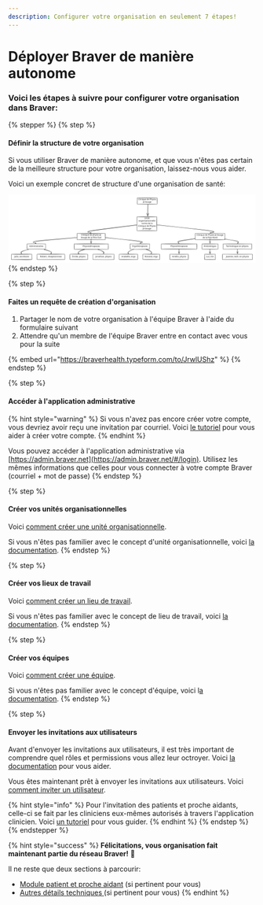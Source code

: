 ```yaml
---
description: Configurer votre organisation en seulement 7 étapes!
---
```


# Déployer Braver de manière autonome

### Voici les étapes à suivre pour configurer votre organisation dans Braver:

{% stepper %}
{% step %}
#### Définir la structure de votre organisation

Si vous utiliser Braver de manière autonome, et que vous n'êtes pas certain de la meilleure structure pour votre organisation, laissez-nous vous aider.

Voici un exemple concret de structure d'une organisation de santé:

<img src="../../.gitbook/assets/file.excalidraw (1).svg" alt="Clinique privée de physiothérapie" class="gitbook-drawing">
{% endstep %}

{% step %}
#### Faites un requête de création d'organisation

1. Partager le nom de votre organisation à l'équipe Braver à l'aide du formulaire suivant
2. Attendre qu'un membre de l'équipe Braver entre en contact avec vous pour la suite

{% embed url="https://braverhealth.typeform.com/to/JrwlUShz" %}
{% endstep %}

{% step %}
#### Accéder à l'application administrative

{% hint style="warning" %}
Si vous n'avez pas encore créer votre compte, vous devriez avoir reçu une invitation par courriel. Voici [le tutoriel](../../pour-les-professionnels/creation-de-compte/creation-de-compte-autonome.md) pour vous aider à créer votre compte.
{% endhint %}

Vous pouvez accéder à l'application administrative via [https://admin.braver.net](https://admin.braver.net/#/login). Utilisez les mêmes informations que celles pour vous connecter à votre compte Braver (courriel + mot de passe)
{% endstep %}

{% step %}
#### Créer vos unités organisationnelles

Voici [comment créer une unité organisationnelle](../unites-organisationelles/comment-creer-une-unite-organisationnelle.md).

Si vous n'êtes pas familier avec le concept d'unité organisationnelle, voici [la documentation](../unites-organisationelles/).
{% endstep %}

{% step %}
#### Créer vos lieux de travail

Voici [comment créer un lieu de travail](../lieux-de-travail/comment-creer-un-lieu-de-travail.md).

Si vous n'êtes pas familier avec le concept de lieu de travail, voici [la documentation](../lieux-de-travail/).
{% endstep %}

{% step %}
#### Créer vos équipes

Voici [comment créer une équipe](../equipes/comment-creer-une-equipe.md).

Si vous n'êtes pas familier avec le concept d'équipe, voici l[a documentation](../equipes/).
{% endstep %}

{% step %}
#### Envoyer les invitations aux utilisateurs

Avant d'envoyer les invitations aux utilisateurs, il est très important de comprendre quel rôles et permissions vous allez leur octroyer. Voici [la documentation](https://app.gitbook.com/s/C7asQvRtcnnGS2hUcyO0/pour-les-administrateurs/utilisateurs/roles-et-permissions) pour vous aider.

Vous êtes maintenant prêt à envoyer les invitations aux utilisateurs. Voici[ comment inviter un utilisateur](../utilisateurs/comment-inviter-des-utilisateurs.md).

{% hint style="info" %}
Pour l'invitation des patients et proche aidants, celle-ci se fait par les cliniciens eux-mêmes autorisés à travers l'application clinicien. Voici [un tutoriel](../../pour-les-professionnels/communication-patients-et-proche-aidants/inviter-un-patient-ou-un-proche-aidant-a-rejoindre-braver.md) pour vous guider.
{% endhint %}
{% endstep %}
{% endstepper %}

{% hint style="success" %}
**Félicitations, vous organisation fait maintenant partie du réseau Braver!** 🎉

Il ne reste que deux sections à parcourir:

* [Module patient et proche aidant](https://support.braver.net/guides/pour-les-administrateurs/guide-de-configuration#le-module-patient-et-proche-aidant) (si pertinent pour vous)
* [Autres détails techniques ](https://support.braver.net/guides/pour-les-administrateurs/guide-de-configuration#autres-details-techniques)(si pertinent pour vous)
{% endhint %}
